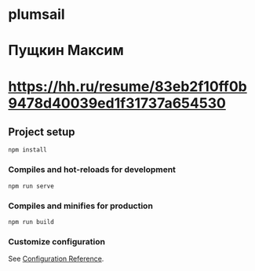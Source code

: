# plumsail

# Пущкин Максим
# https://hh.ru/resume/83eb2f10ff0b9478d40039ed1f31737a654530

## Project setup
```
npm install
```

### Compiles and hot-reloads for development
```
npm run serve
```

### Compiles and minifies for production
```
npm run build
```

### Customize configuration
See [Configuration Reference](https://cli.vuejs.org/config/).
